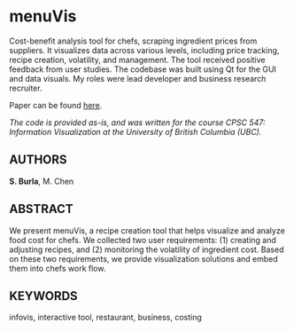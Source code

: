 # menuVis

Cost-benefit analysis tool for chefs, scraping ingredient prices from suppliers. It
visualizes data across various levels, including price tracking, recipe creation,
volatility, and management. The tool received positive feedback from user studies. The codebase was
built using Qt for the GUI and data visuals. My roles were lead developer and business research recruiter.

Paper can be found [here](https://silverburla.com/content/projects/paper_menuvis.pdf).

*The code is provided as-is, and was written for the course CPSC 547: Information Visualization at the University of British Columbia (UBC).*

## AUTHORS
**S. Burla**, M. Chen

## ABSTRACT
We present menuVis, a recipe creation tool that helps visualize and
analyze food cost for chefs. We collected two user requirements:
(1) creating and adjusting recipes, and (2) monitoring the volatility
of ingredient cost. Based on these two requirements, we provide
visualization solutions and embed them into chefs work flow.

## KEYWORDS
infovis, interactive tool, restaurant, business, costing
